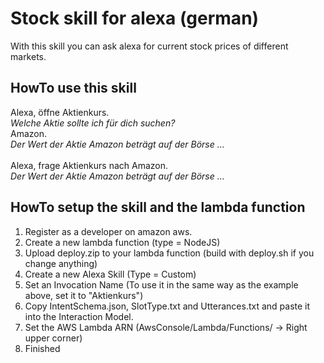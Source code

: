 # Stock skill for alexa (german)
With this skill you can ask alexa for current stock prices of different markets.

## HowTo use this skill
Alexa, öffne Aktienkurs.<br />
<i>Welche Aktie sollte ich für dich suchen?</i><br />
Amazon.<br />
<i>Der Wert der Aktie Amazon beträgt auf der Börse ...</i><br />
<br />
Alexa, frage Aktienkurs nach Amazon.<br />
<i>Der Wert der Aktie Amazon beträgt auf der Börse ...</i><br />

## HowTo setup the skill and the lambda function
1. Register as a developer on amazon aws.
2. Create a new lambda function (type = NodeJS)
3. Upload deploy.zip to your lambda function (build with deploy.sh if you change anything)
4. Create a new Alexa Skill (Type = Custom)
5. Set an Invocation Name (To use it in the same way as the example above, set it to "Aktienkurs")
6. Copy IntentSchema.json, SlotType.txt and Utterances.txt and paste it into the Interaction Model.
7. Set the AWS Lambda ARN (AwsConsole/Lambda/Functions/<YourFunctionName> -> Right upper corner)
8. Finished

